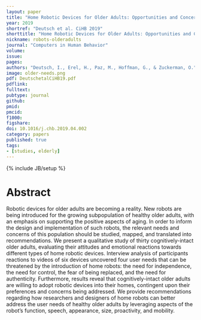 ```yaml
---
layout: paper
title: "Home Robotic Devices for Older Adults: Opportunities and Concerns"
year: 2019
shortref: "Deutsch et al. CiHB 2019"
shorttitle: "Home Robotic Devices for Older Adults: Opportunities and Concerns"
nickname: robots-olderadults
journal: "Computers in Human Behavior"
volume: 
issue: 
pages: 
authors: "Deutsch, I., Erel, H., Paz, M., Hoffman, G., & Zuckerman, O."
image: older-needs.png
pdf: DeutschetalCiHB19.pdf
pdflink: 
fulltext:  
pubtype: journal
github: 
pmid:  
pmcid: 
f1000: 
figshare: 
doi: 10.1016/j.chb.2019.04.002
category: papers
published: true
tags:
- [studies, elderly]
---
```

{% include JB/setup %}

# Abstract 

Robotic devices for older adults are becoming a reality. New robots are being introduced for the growing subpopulation of healthy older adults, with an emphasis on supporting the positive aspects of aging. In order to inform the design and implementation of such robots, the relevant needs and concerns of this population should be studied, mapped, and translated into recommendations. We present a qualitative study of thirty cognitively-intact older adults, evaluating their attitudes and emotional reactions towards different types of home robotic devices. Interview analysis of participants reactions to videos of six devices uncovered four user needs that can be threatened by the introduction of home robots: the need for independence, the need for control, the fear of being replaced, and the need for authenticity. Furthermore, results reveal that cognitively-intact older adults are willing to adopt robotic devices into their homes, contingent upon their preferences and concerns being addressed. We provide recommendations regarding how researchers and designers of home robots can better address the user needs of healthy older adults by leveraging aspects of the robot’s function, speech, appearance, size, proactivity, and mobility.

